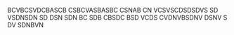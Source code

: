 BCVBCSVDCBASCB
CSBCVASBASBC
CSNAB CN
 VCSVSCDSDSDVS
 SD VSDNSDN
 SD DSN SDN
BC SDB CBSDC BSD VCDS
CVDNVBSDNV DSNV S
DV SDNBVN
